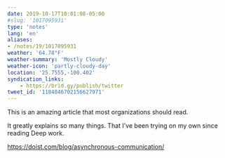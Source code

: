 ```yaml
---
date: 2019-10-17T10:01:08-05:00
#slug: '1017095931'
type: 'notes'
lang: 'en'
aliases:
- /notes/19/1017095931
weather: '64.78°F'
weather-summary: 'Mostly Cloudy'
weather-icon: 'partly-cloudy-day'
location: '25.7555,-100.402'
syndication_links:
    - https://brid.gy/publish/twitter
tweet_id: '1184846702156627971'
---
```

This is an amazing article that most organizations should read.

It greatly explains so many things. That I’ve been trying on my own since reading Deep work.

https://doist.com/blog/asynchronous-communication/

